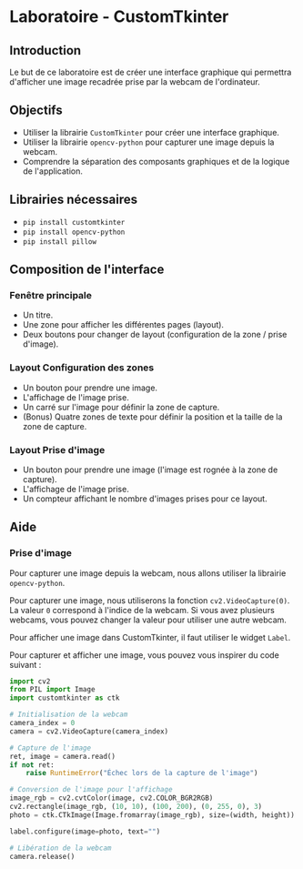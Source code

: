 # Laboratoire - CustomTkinter
## Introduction
Le but de ce laboratoire est de créer une interface graphique qui permettra d'afficher une image recadrée prise par la webcam de l'ordinateur.

## Objectifs
- Utiliser la librairie `CustomTkinter` pour créer une interface graphique.
- Utiliser la librairie `opencv-python` pour capturer une image depuis la webcam.
- Comprendre la séparation des composants graphiques et de la logique de l'application.

## Librairies nécessaires
- `pip install customtkinter`
- `pip install opencv-python`
- `pip install pillow`

## Composition de l'interface
### Fenêtre principale
- Un titre.
- Une zone pour afficher les différentes pages (layout).
- Deux boutons pour changer de layout (configuration de la zone / prise d'image).

### Layout Configuration des zones
- Un bouton pour prendre une image.
- L'affichage de l'image prise.
- Un carré sur l'image pour définir la zone de capture.
- (Bonus) Quatre zones de texte pour définir la position et la taille de la zone de capture.

### Layout Prise d'image
- Un bouton pour prendre une image (l'image est rognée à la zone de capture).
- L'affichage de l'image prise.
- Un compteur affichant le nombre d'images prises pour ce layout.

## Aide
### Prise d'image
Pour capturer une image depuis la webcam, nous allons utiliser la librairie `opencv-python`.

Pour capturer une image, nous utiliserons la fonction `cv2.VideoCapture(0)`.
La valeur `0` correspond à l'indice de la webcam. Si vous avez plusieurs webcams, vous pouvez changer la valeur pour utiliser une autre webcam.

Pour afficher une image dans CustomTkinter, il faut utiliser le widget `Label`.

Pour capturer et afficher une image, vous pouvez vous inspirer du code suivant :

```python
import cv2
from PIL import Image
import customtkinter as ctk

# Initialisation de la webcam
camera_index = 0
camera = cv2.VideoCapture(camera_index)

# Capture de l'image
ret, image = camera.read()
if not ret:
    raise RuntimeError("Échec lors de la capture de l'image")

# Conversion de l'image pour l'affichage
image_rgb = cv2.cvtColor(image, cv2.COLOR_BGR2RGB)
cv2.rectangle(image_rgb, (10, 10), (100, 200), (0, 255, 0), 3)
photo = ctk.CTkImage(Image.fromarray(image_rgb), size=(width, height))

label.configure(image=photo, text="")

# Libération de la webcam
camera.release()
